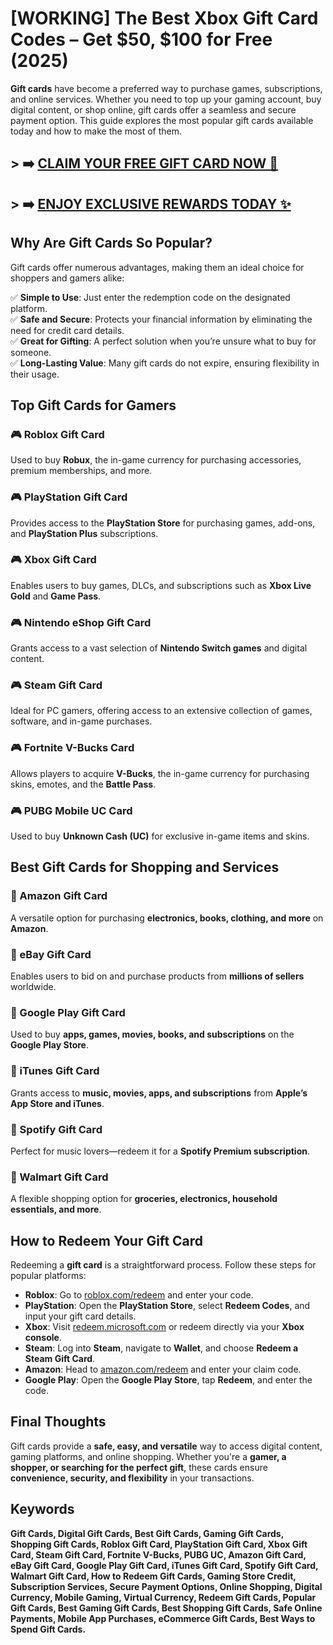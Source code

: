 # [WORKING] The Best Xbox Gift Card Codes – Get $50, $100 for Free (2025)

**Gift cards** have become a preferred way to purchase games, subscriptions, and online services. Whether you need to top up your gaming account, buy digital content, or shop online, gift cards offer a seamless and secure payment option. This guide explores the most popular gift cards available today and how to make the most of them.

## > ➡️ **[CLAIM YOUR FREE GIFT CARD NOW 🎁](http://www.apkhub.site/)**  
## > ➡️ **[ENJOY EXCLUSIVE REWARDS TODAY ✨](http://www.apkhub.site/)**  

## Why Are Gift Cards So Popular?
Gift cards offer numerous advantages, making them an ideal choice for shoppers and gamers alike:

✅ **Simple to Use**: Just enter the redemption code on the designated platform.  
✅ **Safe and Secure**: Protects your financial information by eliminating the need for credit card details.  
✅ **Great for Gifting**: A perfect solution when you’re unsure what to buy for someone.  
✅ **Long-Lasting Value**: Many gift cards do not expire, ensuring flexibility in their usage.  

## Top Gift Cards for Gamers

### 🎮 Roblox Gift Card  
Used to buy **Robux**, the in-game currency for purchasing accessories, premium memberships, and more.

### 🎮 PlayStation Gift Card  
Provides access to the **PlayStation Store** for purchasing games, add-ons, and **PlayStation Plus** subscriptions.

### 🎮 Xbox Gift Card  
Enables users to buy games, DLCs, and subscriptions such as **Xbox Live Gold** and **Game Pass**.

### 🎮 Nintendo eShop Gift Card  
Grants access to a vast selection of **Nintendo Switch games** and digital content.

### 🎮 Steam Gift Card  
Ideal for PC gamers, offering access to an extensive collection of games, software, and in-game purchases.

### 🎮 Fortnite V-Bucks Card  
Allows players to acquire **V-Bucks**, the in-game currency for purchasing skins, emotes, and the **Battle Pass**.

### 🎮 PUBG Mobile UC Card  
Used to buy **Unknown Cash (UC)** for exclusive in-game items and skins.

## Best Gift Cards for Shopping and Services

### 🛒 Amazon Gift Card  
A versatile option for purchasing **electronics, books, clothing, and more** on **Amazon**.

### 🛒 eBay Gift Card  
Enables users to bid on and purchase products from **millions of sellers** worldwide.

### 🛒 Google Play Gift Card  
Used to buy **apps, games, movies, books, and subscriptions** on the **Google Play Store**.

### 🛒 iTunes Gift Card  
Grants access to **music, movies, apps, and subscriptions** from **Apple’s App Store and iTunes**.

### 🛒 Spotify Gift Card  
Perfect for music lovers—redeem it for a **Spotify Premium subscription**.

### 🛒 Walmart Gift Card  
A flexible shopping option for **groceries, electronics, household essentials, and more**.

## How to Redeem Your Gift Card
Redeeming a **gift card** is a straightforward process. Follow these steps for popular platforms:

- **Roblox**: Go to [roblox.com/redeem](https://www.roblox.com/redeem) and enter your code.
- **PlayStation**: Open the **PlayStation Store**, select **Redeem Codes**, and input your gift card details.
- **Xbox**: Visit [redeem.microsoft.com](https://redeem.microsoft.com) or redeem directly via your **Xbox console**.
- **Steam**: Log into **Steam**, navigate to **Wallet**, and choose **Redeem a Steam Gift Card**.
- **Amazon**: Head to [amazon.com/redeem](https://www.amazon.com/redeem) and enter your claim code.
- **Google Play**: Open the **Google Play Store**, tap **Redeem**, and enter the code.

## Final Thoughts
Gift cards provide a **safe, easy, and versatile** way to access digital content, gaming platforms, and online shopping. Whether you're a **gamer, a shopper, or searching for the perfect gift**, these cards ensure **convenience, security, and flexibility** in your transactions.

## Keywords
**Gift Cards, Digital Gift Cards, Best Gift Cards, Gaming Gift Cards, Shopping Gift Cards, Roblox Gift Card, PlayStation Gift Card, Xbox Gift Card, Steam Gift Card, Fortnite V-Bucks, PUBG UC, Amazon Gift Card, eBay Gift Card, Google Play Gift Card, iTunes Gift Card, Spotify Gift Card, Walmart Gift Card, How to Redeem Gift Cards, Gaming Store Credit, Subscription Services, Secure Payment Options, Online Shopping, Digital Currency, Mobile Gaming, Virtual Currency, Redeem Gift Cards, Popular Gift Cards, Best Gaming Gift Cards, Best Shopping Gift Cards, Safe Online Payments, Mobile App Purchases, eCommerce Gift Cards, Best Ways to Spend Gift Cards.**
